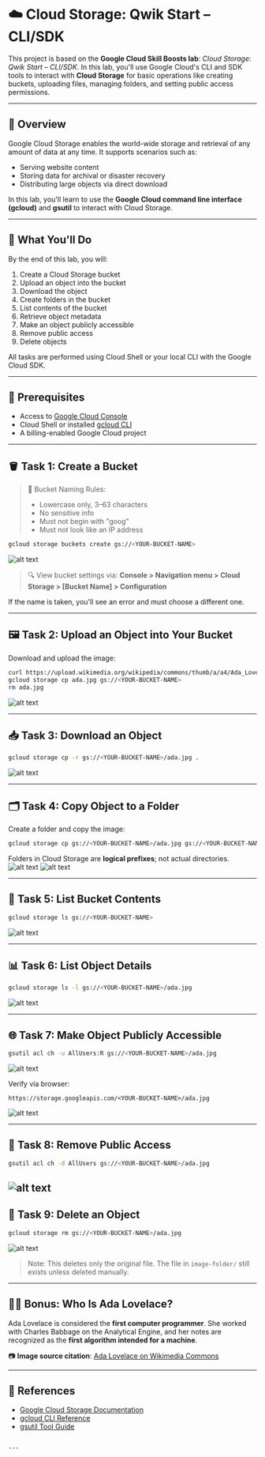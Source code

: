 
# ☁️ Cloud Storage: Qwik Start – CLI/SDK

This project is based on the **Google Cloud Skill Boosts lab**: *Cloud Storage: Qwik Start – CLI/SDK*. In this lab, you'll use Google Cloud's CLI and SDK tools to interact with **Cloud Storage** for basic operations like creating buckets, uploading files, managing folders, and setting public access permissions.

---

## 📘 Overview

Google Cloud Storage enables the world-wide storage and retrieval of any amount of data at any time. It supports scenarios such as:

- Serving website content
- Storing data for archival or disaster recovery
- Distributing large objects via direct download

In this lab, you'll learn to use the **Google Cloud command line interface (gcloud)** and **gsutil** to interact with Cloud Storage.

---

## 🎯 What You'll Do

By the end of this lab, you will:

1. Create a Cloud Storage bucket
2. Upload an object into the bucket
3. Download the object
4. Create folders in the bucket
5. List contents of the bucket
6. Retrieve object metadata
7. Make an object publicly accessible
8. Remove public access
9. Delete objects

All tasks are performed using Cloud Shell or your local CLI with the Google Cloud SDK.

---

## 🧰 Prerequisites

- Access to [Google Cloud Console](https://console.cloud.google.com/)
- Cloud Shell or installed [gcloud CLI](https://cloud.google.com/sdk/docs/install)
- A billing-enabled Google Cloud project

---

## 🪣 Task 1: Create a Bucket

> 📝 Bucket Naming Rules:
> - Lowercase only, 3–63 characters
> - No sensitive info
> - Must not begin with "goog"
> - Must not look like an IP address

```bash
gcloud storage buckets create gs://<YOUR-BUCKET-NAME>
```
![alt text](Images/task1.png)

> 🔍 View bucket settings via:
> **Console > Navigation menu > Cloud Storage > \[Bucket Name] > Configuration**

If the name is taken, you'll see an error and must choose a different one.

---

## 🖼 Task 2: Upload an Object into Your Bucket

Download and upload the image:

```bash
curl https://upload.wikimedia.org/wikipedia/commons/thumb/a/a4/Ada_Lovelace_portrait.jpg/800px-Ada_Lovelace_portrait.jpg --output ada.jpg
gcloud storage cp ada.jpg gs://<YOUR-BUCKET-NAME>
rm ada.jpg
```
![alt text](Images/task2.png)

---

## 📥 Task 3: Download an Object

```bash
gcloud storage cp -r gs://<YOUR-BUCKET-NAME>/ada.jpg .
```
![alt text](Images/task3.png)

---

## 🗂 Task 4: Copy Object to a Folder

Create a folder and copy the image:

```bash
gcloud storage cp gs://<YOUR-BUCKET-NAME>/ada.jpg gs://<YOUR-BUCKET-NAME>/image-folder/
```

Folders in Cloud Storage are **logical prefixes**; not actual directories.
![alt text](Images/task4.png)
![alt text](Images/task4.1.png)

---

## 📄 Task 5: List Bucket Contents

```bash
gcloud storage ls gs://<YOUR-BUCKET-NAME>
```
![alt text](Images/task5.png)

---

## 📊 Task 6: List Object Details

```bash
gcloud storage ls -l gs://<YOUR-BUCKET-NAME>/ada.jpg
```
![alt text](Images/task6.png)

---

## 🌐 Task 7: Make Object Publicly Accessible

```bash
gsutil acl ch -u AllUsers:R gs://<YOUR-BUCKET-NAME>/ada.jpg
```
![alt text](Images/task7.png)

Verify via browser:

```
https://storage.googleapis.com/<YOUR-BUCKET-NAME>/ada.jpg
```
![alt text](Images/task7.1.png)

---

## 🔐 Task 8: Remove Public Access

```bash
gsutil acl ch -d AllUsers gs://<YOUR-BUCKET-NAME>/ada.jpg
```
![alt text](Images/task8.png)
---

## 🧹 Task 9: Delete an Object

```bash
gcloud storage rm gs://<YOUR-BUCKET-NAME>/ada.jpg
```
![alt text](Images/task8.1.png)

> Note: This deletes only the original file.
> The file in `image-folder/` still exists unless deleted manually.

---

## 👩‍🔬 Bonus: Who Is Ada Lovelace?

Ada Lovelace is considered the **first computer programmer**. She worked with Charles Babbage on the Analytical Engine, and her notes are recognized as the **first algorithm intended for a machine**.

📷 **Image source citation**:
[Ada Lovelace on Wikimedia Commons](https://commons.wikimedia.org/wiki/File:Ada_Lovelace_portrait.jpg)

---

## 🔗 References

* [Google Cloud Storage Documentation](https://cloud.google.com/storage/docs/)
* [gcloud CLI Reference](https://cloud.google.com/sdk/gcloud)
* [gsutil Tool Guide](https://cloud.google.com/storage/docs/gsutil)

```

---
